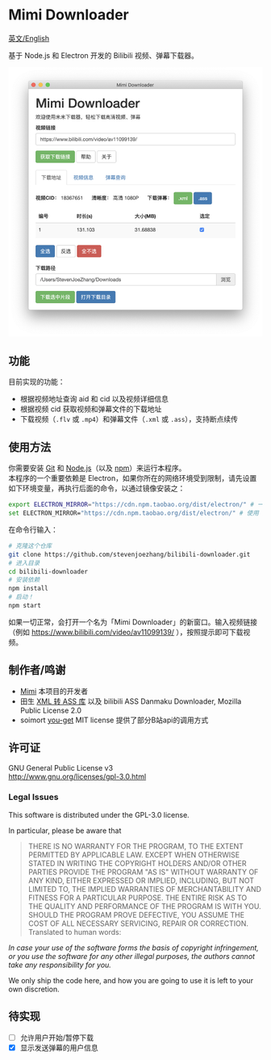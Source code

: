 # Mimi Downloader

[英文/English](README.EN.md)

基于 Node.js 和 Electron 开发的 Bilibili 视频、弹幕下载器。

![](screenshot.png)

## 功能

目前实现的功能：

- 根据视频地址查询 aid 和 cid 以及视频详细信息
- 根据视频 cid 获取视频和弹幕文件的下载地址
- 下载视频（`.flv` 或 `.mp4`）和弹幕文件（`.xml` 或 `.ass`），支持断点续传

## 使用方法

你需要安装 [Git](https://git-scm.com) 和 [Node.js](https://nodejs.org/en/download)（以及 [npm](http://npmjs.com)）来运行本程序。  
本程序的一个重要依赖是 Electron，如果你所在的网络环境受到限制，请先设置如下环境变量，再执行后面的命令，以通过镜像安装之：
```bash
export ELECTRON_MIRROR="https://cdn.npm.taobao.org/dist/electron/" # 一般的 *NIX 命令行
set ELECTRON_MIRROR="https://cdn.npm.taobao.org/dist/electron/" # 使用 Windows CMD 命令行
```

在命令行输入：
```bash
# 克隆这个仓库
git clone https://github.com/stevenjoezhang/bilibili-downloader.git
# 进入目录
cd bilibili-downloader
# 安装依赖
npm install
# 启动！
npm start
```
如果一切正常，会打开一个名为「Mimi Downloader」的新窗口。输入视频链接（例如 https://www.bilibili.com/video/av11099139/ ），按照提示即可下载视频。

## 制作者/鸣谢

- [Mimi](https://zhangshuqiao.org) 本项目的开发者
- 田生 [XML 转 ASS 库](https://github.com/tiansh/us-danmaku) 以及 bilibili ASS Danmaku Downloader, Mozilla Public License 2.0
- soimort [you-get](https://github.com/soimort/you-get) MIT license 提供了部分B站api的调用方式

## 许可证

GNU General Public License v3  
http://www.gnu.org/licenses/gpl-3.0.html

### Legal Issues

This software is distributed under the GPL-3.0 license.

In particular, please be aware that

> THERE IS NO WARRANTY FOR THE PROGRAM, TO THE EXTENT PERMITTED BY APPLICABLE LAW.  EXCEPT WHEN OTHERWISE STATED IN WRITING THE COPYRIGHT HOLDERS AND/OR OTHER PARTIES PROVIDE THE PROGRAM "AS IS" WITHOUT WARRANTY OF ANY KIND, EITHER EXPRESSED OR IMPLIED, INCLUDING, BUT NOT LIMITED TO, THE IMPLIED WARRANTIES OF MERCHANTABILITY AND FITNESS FOR A PARTICULAR PURPOSE.  THE ENTIRE RISK AS TO THE QUALITY AND PERFORMANCE OF THE PROGRAM IS WITH YOU.  SHOULD THE PROGRAM PROVE DEFECTIVE, YOU ASSUME THE COST OF ALL NECESSARY SERVICING, REPAIR OR CORRECTION.
Translated to human words:

*In case your use of the software forms the basis of copyright infringement, or you use the software for any other illegal purposes, the authors cannot take any responsibility for you.*

We only ship the code here, and how you are going to use it is left to your own discretion.

## 待实现

- [ ] 允许用户开始/暂停下载
- [x] 显示发送弹幕的用户信息
